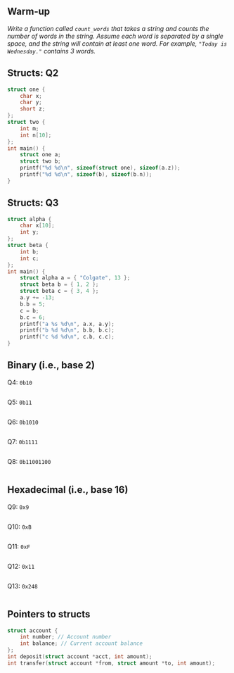 ## Warm-up 
_Write a function called `count_words` that takes a string and counts the number of words in the string. Assume each word is separated by a single space, and the string will contain at least one word. For example, `"Today is Wednesday."` contains 3 words._

<div style="page-break-after: always;"></div>

## Structs: Q2
```C
struct one {
    char x;
    char y;
    short z;
};
struct two {
    int m;
    int n[10];
};
int main() {
    struct one a;
    struct two b;
    printf("%d %d\n", sizeof(struct one), sizeof(a.z));
    printf("%d %d\n", sizeof(b), sizeof(b.n));
}
```

<div style="page-break-after: always;"></div>

## Structs: Q3
```C
struct alpha {
    char x[10];
    int y;
};
struct beta {
    int b;
    int c;
};
int main() {
    struct alpha a = { "Colgate", 13 };
    struct beta b = { 1, 2 };
    struct beta c = { 3, 4 };
    a.y += -13;
    b.b = 5;
    c = b;
    b.c = 6;
    printf("a %s %d\n", a.x, a.y);
    printf("b %d %d\n", b.b, b.c);
    printf("c %d %d\n", c.b, c.c);
}
```

<div style="page-break-after: always;"></div>

## Binary (i.e., base 2)

Q4: `0b10`
```

```

Q5: `0b11`
```

```

Q6: `0b1010`
```

```

Q7: `0b1111`
```

```

Q8: `0b11001100`
```

```

<div style="page-break-after: always;"></div>

## Hexadecimal (i.e., base 16)

Q9: `0x9`
```

```

Q10: `0xB`
```

```

Q11: `0xF`
```

```

Q12: `0x11`
```

```

Q13: `0x248`
```

```


## Pointers to structs
```C
struct account {
    int number; // Account number
    int balance; // Current account balance
};
int deposit(struct account *acct, int amount);
int transfer(struct account *from, struct amount *to, int amount);
```